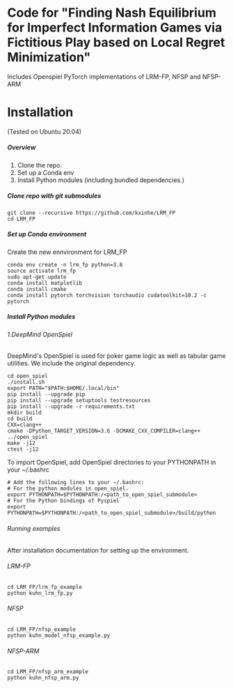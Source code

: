# Code for "Finding Nash Equilibrium for Imperfect Information Games via Fictitious Play based on Local Regret Minimization"

Includes Openspiel PyTorch implementations of LRM-FP, NFSP and NFSP-ARM

# Installation
(Tested on Ubuntu 20.04)

##### Overview
1. Clone the repo.
2. Set up a Conda env
3. Install Python modules (including bundled dependencies.)

##### Clone repo with git submodules

```shell
git clone --recursive https://github.com/kxinhe/LRM_FP
cd LRM_FP
```

##### Set up Conda environment
Create the new ennvironment for LRM_FP
```shell
conda env create -n lrm_fp python=3.8
source activate lrm_fp
sudo apt-get update 
conda install matplotlib
conda install cmake
conda install pytorch torchvision torchaudio cudatoolkit=10.2 -c pytorch
```

##### Install Python modules
###### 1.DeepMind OpenSpiel
DeepMind's OpenSpiel is used for poker game logic as well as tabular game utilities. We include the original dependency.
```shell
cd open_spiel
./install.sh
export PATH="$PATH:$HOME/.local/bin"
pip install --upgrade pip
pip install --upgrade setuptools testresources
pip install --upgrade -r requirements.txt 
mkdir build
cd build
CXX=clang++
cmake -DPython_TARGET_VERSION=3.6 -DCMAKE_CXX_COMPILER=clang++ ../open_spiel
make -j12
ctest -j12
```
To import OpenSpiel, add OpenSpiel directories to your PYTHONPATH in your ~/.bashrc
```shell
# Add the following lines to your ~/.bashrc:
# For the python modules in open_spiel.
export PYTHONPATH=$PYTHONPATH:/<path_to_open_spiel_submodule>
# For the Python bindings of Pyspiel
export PYTHONPATH=$PYTHONPATH:/<path_to_open_spiel_submodule>/build/python
```

###### Running examples
After installation documentation for setting up the environment. 
###### LRM-FP
```shell
cd LRM_FP/lrm_fp_example
python kuhn_lrm_fp.py 
```

###### NFSP
```shell
cd LRM_FP/nfsp_example
python kuhn_model_nfsp_example.py 
```
###### NFSP-ARM
```shell
cd LRM_FP/nfsp_arm_example
python kuhn_nfsp_arm.py 
```
